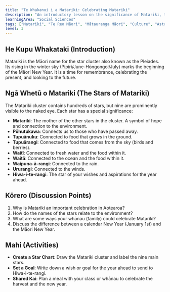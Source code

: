 ```yaml
---
title: "Te Whakanui i a Matariki: Celebrating Matariki"
description: "An introductory lesson on the significance of Matariki, the Māori New Year. This lesson explores the stars in the Matariki cluster and the traditions associated with them."
learningArea: "Social Sciences"
tags: ["Matariki", "Te Reo Māori", "Mātauranga Māori", "Culture", "Astronomy"]
level: 3
---
```


## He Kupu Whakataki (Introduction)

Matariki is the Māori name for the star cluster also known as the Pleiades. Its rising in the winter sky (Pipiri/June-Hōngongoi/July) marks the beginning of the Māori New Year. It is a time for remembrance, celebrating the present, and looking to the future.

## Ngā Whetū o Matariki (The Stars of Matariki)

The Matariki cluster contains hundreds of stars, but nine are prominently visible to the naked eye. Each star has a special significance:

- **Matariki**: The mother of the other stars in the cluster. A symbol of hope and connection to the environment.
- **Pōhutukawa**: Connects us to those who have passed away.
- **Tupuānuku**: Connected to food that grows in the ground.
- **Tupuārangi**: Connected to food that comes from the sky (birds and berries).
- **Waitī**: Connected to fresh water and the food within it.
- **Waitā**: Connected to the ocean and the food within it.
- **Waipuna-ā-rangi**: Connected to the rain.
- **Ururangi**: Connected to the winds.
- **Hiwa-i-te-rangi**: The star of your wishes and aspirations for the year ahead.

## Kōrero (Discussion Points)

1.  Why is Matariki an important celebration in Aotearoa?
2.  How do the names of the stars relate to the environment?
3.  What are some ways your whānau (family) could celebrate Matariki?
4.  Discuss the difference between a calendar New Year (January 1st) and the Māori New Year.

## Mahi (Activities)

- **Create a Star Chart**: Draw the Matariki cluster and label the nine main stars.
- **Set a Goal**: Write down a wish or goal for the year ahead to send to Hiwa-i-te-rangi.
- **Shared Kai**: Plan a meal with your class or whānau to celebrate the harvest and the new year.
